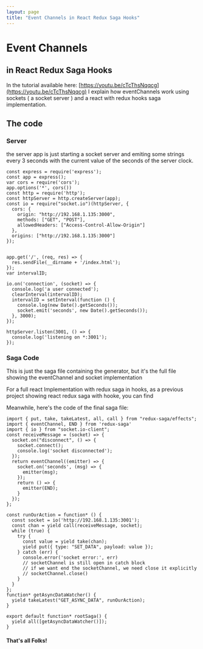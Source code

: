 ```yaml
---
layout: page
title: "Event Channels in React Redux Saga Hooks"
---
```


# Event Channels
## in React Redux Saga Hooks

In the tutorial available here: [https://youtu.be/cTcThsNqqcg](https://youtu.be/cTcThsNqqcg)
I explain how eventChannels work using sockets ( a socket server ) and a react with redux hooks saga implementation.

## The code

### Server

the server app is just starting a socket server and emiting some strings every 3 seconds with the current value of the seconds of the server clock.

```
const express = require('express');
const app = express();
var cors = require('cors');
app.options('*', cors())
const http = require('http');
const httpServer = http.createServer(app);
const io = require("socket.io")(httpServer, {
  cors: {
    origin: "http://192.168.1.135:3000",
    methods: ["GET", "POST"],
    allowedHeaders: ["Access-Control-Allow-Origin"]
  },
  origins: ["http://192.168.1.135:3000"]
});


app.get('/', (req, res) => {
  res.sendFile(__dirname + '/index.html');
});
var intervalID;

io.on('connection', (socket) => {
  console.log('a user connected');
  clearInterval(intervalID);
  intervalID = setInterval(function () {
    console.log(new Date().getSeconds());
    socket.emit('seconds', new Date().getSeconds());
  }, 3000);
});

httpServer.listen(3001, () => {
  console.log('listening on *:3001');
});

```

### Saga Code

This is just the saga file containing the generator, but it's the full file showing the eventChannel and socket implementation

For a full react Implementation with redux saga in hooks, as a previous project showing react redux saga with hooke, you can find 

Meanwhile, here's the code of the final saga file:


```
import { put, take, takeLatest, all, call } from "redux-saga/effects";
import { eventChannel, END } from 'redux-saga'
import { io } from "socket.io-client";
const receiveMessage = (socket) => {
  socket.on("disconnect", () => {
    socket.connect();
    console.log('socket disconnected');
  });
  return eventChannel((emitter) => {
    socket.on('seconds', (msg) => {
      emitter(msg);
    });
    return () => {
      emitter(END);
    }
  });
};

const runOurAction = function* () {
  const socket = io('http://192.168.1.135:3001');
  const chan = yield call(receiveMessage, socket);
  while (true) {
    try {
      const value = yield take(chan);
      yield put({ type: "SET_DATA", payload: value });
    } catch (err) {
      console.error('socket error:', err)
      // socketChannel is still open in catch block
      // if we want end the socketChannel, we need close it explicitly
      // socketChannel.close()
    }
  }
};
function* getAsyncDataWatcher() {
  yield takeLatest("GET_ASYNC_DATA", runOurAction);
}

export default function* rootSaga() {
  yield all([getAsyncDataWatcher()]);
}
```

#### That's all Folks!
